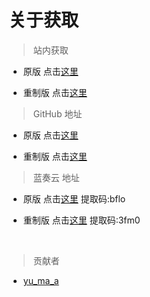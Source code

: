 # 关于获取

> 站内获取

- 原版 点击[这里](OptiC/ver2.md)

- 重制版 点击[这里](OptiC/remake/platform.md)

> GitHub 地址

- 原版 点击[这里](https://github.com/SIRT43/Optimization-Core/releases)

- 重制版 点击[这里](https://github.com/SIRT43/REmk_Optimization-Core/releases)

> 蓝奏云 地址

- 原版 点击[这里](https://wwt.lanzoub.com/b0318d9ni) 提取码:bflo  

- 重制版 点击[这里](https://wwrm.lanzoub.com/b031t43ri) 提取码:3fm0

⠀  

> 贡献者

- [yu_ma_a](https://space.bilibili.com/1957264012?spm_id_from=333.337.0.0)